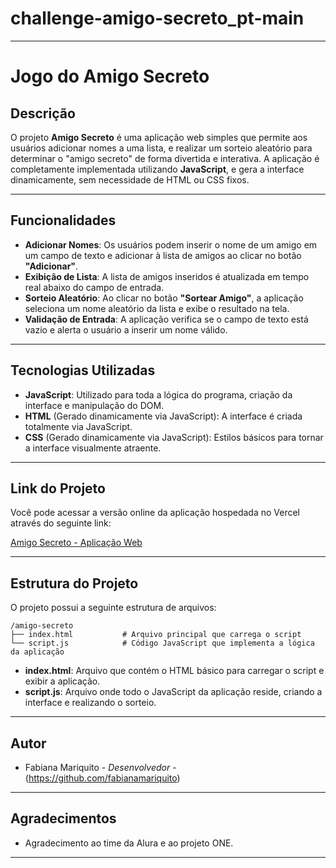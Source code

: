 # challenge-amigo-secreto_pt-main

---

# Jogo do Amigo Secreto 

## Descrição

O projeto **Amigo Secreto** é uma aplicação web simples que permite aos usuários adicionar nomes a uma lista, e realizar um sorteio aleatório para determinar o "amigo secreto" de forma divertida e interativa. A aplicação é completamente implementada utilizando **JavaScript**, e gera a interface dinamicamente, sem necessidade de HTML ou CSS fixos.

---

## Funcionalidades

- **Adicionar Nomes**: Os usuários podem inserir o nome de um amigo em um campo de texto e adicionar à lista de amigos ao clicar no botão **"Adicionar"**.
- **Exibição de Lista**: A lista de amigos inseridos é atualizada em tempo real abaixo do campo de entrada.
- **Sorteio Aleatório**: Ao clicar no botão **"Sortear Amigo"**, a aplicação seleciona um nome aleatório da lista e exibe o resultado na tela.
- **Validação de Entrada**: A aplicação verifica se o campo de texto está vazio e alerta o usuário a inserir um nome válido.

---

## Tecnologias Utilizadas

- **JavaScript**: Utilizado para toda a lógica do programa, criação da interface e manipulação do DOM.
- **HTML** (Gerado dinamicamente via JavaScript): A interface é criada totalmente via JavaScript.
- **CSS** (Gerado dinamicamente via JavaScript): Estilos básicos para tornar a interface visualmente atraente.

---

## Link do Projeto

Você pode acessar a versão online da aplicação hospedada no Vercel através do seguinte link:

[Amigo Secreto - Aplicação Web](https://challenge-amigo-secreto-pt-main-theta.vercel.app)

---

## Estrutura do Projeto

O projeto possui a seguinte estrutura de arquivos:

```
/amigo-secreto
├── index.html           # Arquivo principal que carrega o script
└── script.js            # Código JavaScript que implementa a lógica da aplicação
```

- **index.html**: Arquivo que contém o HTML básico para carregar o script e exibir a aplicação.
- **script.js**: Arquivo onde todo o JavaScript da aplicação reside, criando a interface e realizando o sorteio.

---

## Autor

- Fabiana Mariquito - *Desenvolvedor* - (https://github.com/fabianamariquito)

---

## Agradecimentos

- Agradecimento ao time da Alura e ao projeto ONE.

---
